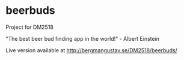# beerbuds
Project for DM2518

"The best beer bud finding app in the world!" - Albert Einstein

Live version available at <a href="http://bergmangustav.se/DM2518/beerbuds/">http://bergmangustav.se/DM2518/beerbuds/</a>
